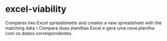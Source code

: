 # excel-viability
Compares two Excel spreadsheets and creates a new spreadsheet with the matching data \ Compara duas planilhas Excel e gera uma nova planilha com os dados correspondentes.
